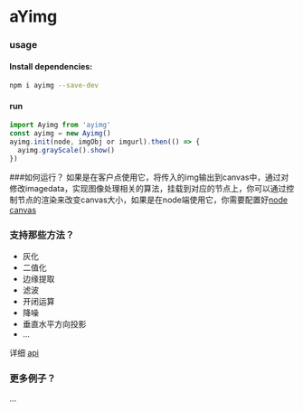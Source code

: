# aYimg

### usage

#### Install dependencies:

```bash
npm i ayimg --save-dev
```
#### run
```javascript
import Ayimg from 'ayimg'
const ayimg = new Ayimg()
ayimg.init(node, imgObj or imgurl).then(() => {
  ayimg.grayScale().show()
})
```

###如何运行？
   如果是在客户点使用它，将传入的img输出到canvas中，通过对修改imagedata，实现图像处理相关的算法，挂载到对应的节点上，你可以通过控制节点的渲染来改变canvas大小，如果是在node端使用它，你需要配置好[node canvas](https://github.com/Automattic/node-canvas)

### 支持那些方法？
- 灰化
- 二值化
- 边缘提取
- 滤波
- 开闭运算
- 降噪
- 垂直水平方向投影
- ...

详细 [api](https://github.com/takeern/aYimg/tree/master/docs)

### 更多例子？
...